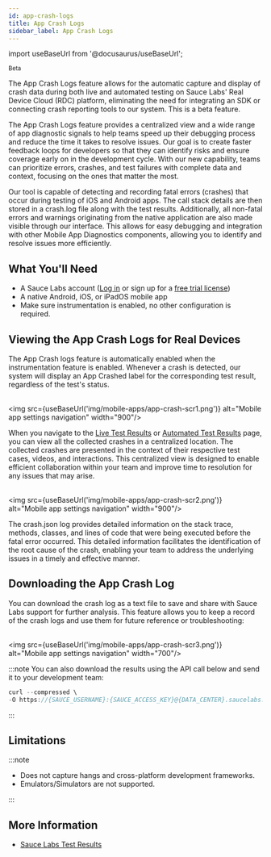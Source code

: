```yaml
---
id: app-crash-logs
title: App Crash Logs
sidebar_label: App Crash Logs
---
```


import useBaseUrl from '@docusaurus/useBaseUrl';

<p><small><span className="sauceDBlue">Beta</span></small></p>
The App Crash Logs feature allows for the automatic capture and display of crash data during both live and automated testing on Sauce Labs' Real Device Cloud (RDC) platform, eliminating the need for integrating an SDK or connecting crash reporting tools to our system. This is a beta feature.

The App Crash Logs feature provides a centralized view and a wide range of app diagnostic signals to help teams speed up their debugging process and reduce the time it takes to resolve issues. Our goal is to create faster feedback loops for developers so that they can identify risks and ensure coverage early on in the development cycle. With our new capability, teams can prioritize errors, crashes, and test failures with complete data and context, focusing on the ones that matter the most.

Our tool is capable of detecting and recording fatal errors (crashes) that occur during testing of iOS and Android apps. The call stack details are then stored in a crash.log file along with the test results. Additionally, all non-fatal errors and warnings originating from the native application are also made visible through our interface. This allows for easy debugging and integration with other Mobile App Diagnostics components, allowing you to identify and resolve issues more efficiently.


## What You'll Need

- A Sauce Labs account ([Log in](https://accounts.saucelabs.com/am/XUI/#login/) or sign up for a [free trial license](https://saucelabs.com/sign-up))
- A native Android, iOS, or iPadOS mobile app
- Make sure instrumentation is enabled, no other configuration is required.

## Viewing the App Crash Logs for Real Devices​

The App Crash logs feature is automatically enabled when the instrumentation feature is enabled. Whenever a crash is detected, our system will display an App Crashed label for the corresponding test result, regardless of the test's status.

<br/><img src={useBaseUrl('img/mobile-apps/app-crash-scr1.png')} alt="Mobile app settings navigation" width="900"/>

When you navigate to the [Live Test Results](/mobile-apps/live-testing/live-mobile-app-testing/) or [Automated Test Results](/mobile-apps/automated-testing/) page, you can view all the collected crashes in a centralized location. The collected crashes are presented in the context of their respective test cases, videos, and interactions. This centralized view is designed to enable efficient collaboration within your team and improve time to resolution for any issues that may arise.

<br/><img src={useBaseUrl('img/mobile-apps/app-crash-scr2.png')} alt="Mobile app settings navigation" width="900"/>

The crash.json log provides detailed information on the stack trace, methods, classes, and lines of code that were being executed before the fatal error occurred. This detailed information facilitates the identification of the root cause of the crash, enabling your team to address the underlying issues in a timely and effective manner.

## Downloading the App Crash Log

You can download the crash log as a text file to save and share with Sauce Labs support for further analysis. This feature allows you to keep a record of the crash logs and use them for future reference or troubleshooting:

<br/><img src={useBaseUrl('img/mobile-apps/app-crash-scr3.png')} alt="Mobile app settings navigation" width="700"/>

:::note
You can also download the results using the API call below and send it to your development team:
```java
curl --compressed \
-O https://{SAUCE_USERNAME}:{SAUCE_ACCESS_KEY}@{DATA_CENTER}.saucelabs.com/v1/rdc/jobs/{JOB_ID}/crash.log`
```
:::

## Limitations

:::note
- Does not capture hangs and cross-platform development frameworks.
- Emulators/Simulators are not supported.

:::

## More Information

- [Sauce Labs Test Results](/test-results)